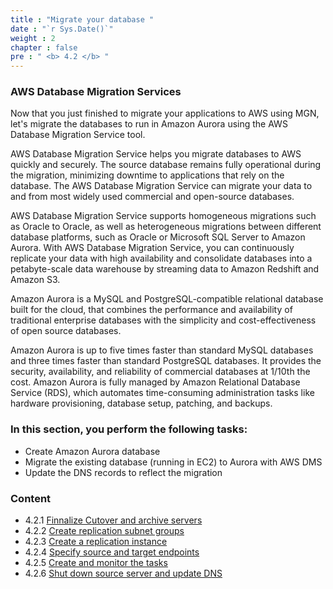 ```yaml
---
title : "Migrate your database "
date : "`r Sys.Date()`"
weight : 2
chapter : false
pre : " <b> 4.2 </b> "
---
```


### AWS Database Migration Services
Now that you just finished to migrate your applications to AWS using MGN, let's migrate the databases to run in Amazon Aurora using the AWS Database Migration Service tool.

AWS Database Migration Service helps you migrate databases to AWS quickly and securely. The source database remains fully operational during the migration, minimizing downtime to applications that rely on the database. The AWS Database Migration Service can migrate your data to and from most widely used commercial and open-source databases.

AWS Database Migration Service supports homogeneous migrations such as Oracle to Oracle, as well as heterogeneous migrations between different database platforms, such as Oracle or Microsoft SQL Server to Amazon Aurora. With AWS Database Migration Service, you can continuously replicate your data with high availability and consolidate databases into a petabyte-scale data warehouse by streaming data to Amazon Redshift and Amazon S3.

Amazon Aurora is a MySQL and PostgreSQL-compatible relational database built for the cloud, that combines the performance and availability of traditional enterprise databases with the simplicity and cost-effectiveness of open source databases.

Amazon Aurora is up to five times faster than standard MySQL databases and three times faster than standard PostgreSQL databases. It provides the security, availability, and reliability of commercial databases at 1/10th the cost. Amazon Aurora is fully managed by Amazon Relational Database Service (RDS), which automates time-consuming administration tasks like hardware provisioning, database setup, patching, and backups.

### In this section, you perform the following tasks:
+ Create Amazon Aurora database
+ Migrate the existing database (running in EC2) to Aurora with AWS DMS
+ Update the DNS records to reflect the migration

### Content
+ 4.2.1 [Finnalize Cutover and archive servers](4-migratinginfrastructu4.2-migratingyourdataba4.2.1-createaurorafinaltargetdatabases)
+ 4.2.2 [Create replication subnet groups](4-migratinginfrastructu4.2-migratingyourdataba4.2.2-createreplicaitonsubnetgrou)
+ 4.2.3 [Create a replication instance](4-migratinginfrastructu4.2-migratingyourdataba4.2.3-createareplicationinstance)
+ 4.2.4 [Specify source and target endpoints](4-migratinginfrastructu4.2-migratingyourdataba4.2.4-specifysourceandtargetendpoints)
+ 4.2.5 [Create and monitor the tasks](4-migratinginfrastructu4.2-migratingyourdataba4.2.5-createandmonitorthetas)
+ 4.2.6 [Shut down source server and update DNS](4-migratinginfrastructu4.2-migratingyourdataba4.2.6-shutdownsourceserverandupdated)